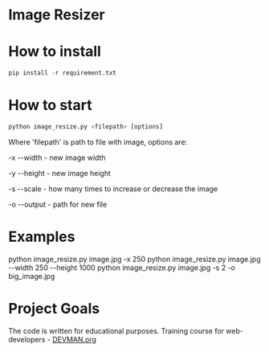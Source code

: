 # Image Resizer

# How to install

```python
pip install -r requirement.txt
```

# How to start

```python
python image_resize.py <filepath> [options]
```
Where 'filepath' is path to file with image, options are:

-x --width <number> - new image width

-y --height <number> - new image height

-s --scale <number> - how many times to increase or decrease the image

-o --output <string> - path for new file

# Examples

python image_resize.py image.jpg -x 250
python image_resize.py image.jpg --width 250 --height 1000
python image_resize.py image.jpg -s 2 -o big_image.jpg


# Project Goals

The code is written for educational purposes. Training course for web-developers - [DEVMAN.org](https://devman.org)

